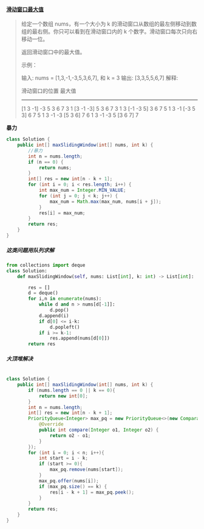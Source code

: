 #### [滑动窗口最大值](https://leetcode-cn.com/problems/sliding-window-maximum/)

> 给定一个数组 nums，有一个大小为 k 的滑动窗口从数组的最左侧移动到数组的最右侧。你只可以看到在滑动窗口内的 k 个数字。滑动窗口每次只向右移动一位。
>
> 返回滑动窗口中的最大值。
>
> 示例：
>
> 输入: nums = [1,3,-1,-3,5,3,6,7], 和 k = 3
> 输出: [3,3,5,5,6,7] 
> 解释: 
>
>   滑动窗口的位置            最大值
> ---------------               -----
> [1  3  -1] -3  5  3  6  7       3
>  1 [3  -1  -3] 5  3  6  7       3
>  1  3 [-1  -3  5] 3  6  7       5
>  1  3  -1 [-3  5  3] 6  7       5
>  1  3  -1  -3 [5  3  6] 7       6
>  1  3  -1  -3  5 [3  6  7]      7

**暴力**

```java
class Solution {
    public int[] maxSlidingWindow(int[] nums, int k) {
        //暴力
        int n = nums.length;
        if (n == 0) {
            return nums;
        }
        int[] res = new int[n - k + 1];
        for (int i = 0; i < res.length; i++) {
            int max_num = Integer.MIN_VALUE;
            for (int j = 0; j < k; j++) {
                max_num = Math.max(max_num, nums[i + j]);
            }
            res[i] = max_num;
        }
        return res;
    }
}
```

##### 这类问题用队列求解

```python
from collections import deque
class Solution:
    def maxSlidingWindow(self, nums: List[int], k: int) -> List[int]:

        res = []
        d = deque()
        for i,n in enumerate(nums):
            while d and n > nums[d[-1]]:
                d.pop()		
            d.append(i)
            if d[0] <= i-k:
                d.popleft()
            if i >= k-1:
                res.append(nums[d[0]])
        return res
```

##### 大顶堆解决

```java

class Solution {
    public int[] maxSlidingWindow(int[] nums, int k) {
        if (nums.length == 0 || k == 0){
            return new int[0];
        }
        int n = nums.length;
        int[] res = new int[n - k + 1];
        PriorityQueue<Integer> max_pq = new PriorityQueue<>(new Comparator<Integer>() {
            @Override
            public int compare(Integer o1, Integer o2) {
                return o2 - o1;
            }
        });
        for (int i = 0; i < n; i++){
            int start = i - k;
            if (start >= 0){
                max_pq.remove(nums[start]);
            }
            max_pq.offer(nums[i]);
            if (max_pq.size() == k) {
                res[i - k + 1] = max_pq.peek();
            }
        }
        return res;
    }
}
```

